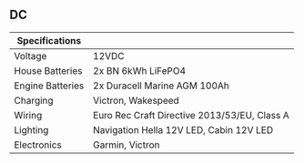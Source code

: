 ## DC

| Specifications | |
| --- | --- |
| Voltage | 12VDC |
| House Batteries | 2x BN 6kWh LiFePO4 |
| Engine Batteries | 2x Duracell Marine AGM 100Ah |
| Charging | Victron, Wakespeed |
| Wiring | Euro Rec Craft Directive 2013/53/EU, Class A |
| Lighting | Navigation Hella 12V LED, Cabin 12V LED |
| Electronics | Garmin, Victron |
